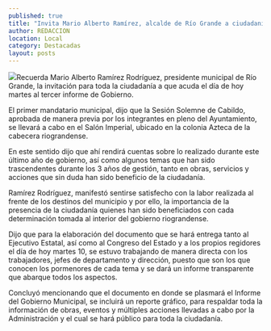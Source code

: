 ```yaml
---
published: true
title: "Invita Mario Alberto Ramírez, alcalde de Río Grande a ciudadanía a que acuda hoy al tercer Informe de Gobierno"
author: REDACCION
location: Local
category: Destacadas
layout: posts
---
```


![](http://i.imgur.com/zggMUMVm.jpg)Recuerda Mario Alberto Ramírez Rodríguez, presidente municipal de Río Grande, la invitación para toda la ciudadanía a que acuda el día de hoy martes al tercer informe de  Gobierno.

El primer mandatario municipal, dijo que la Sesión Solemne de Cabildo, aprobada de manera previa por los integrantes en pleno del Ayuntamiento, se llevará a cabo en el Salón Imperial, ubicado en la colonia Azteca de la cabecera riograndense.

En este sentido dijo que ahí rendirá cuentas sobre lo realizado durante este último año de gobierno, así como algunos temas que han sido trascendentes durante los 3 años de gestión, tanto en obras, servicios y acciones que sin duda han sido beneficio de la ciudadanía.

Ramírez Rodríguez, manifestó sentirse satisfecho con la labor realizada al frente de los destinos del municipio y por ello, la importancia de la presencia de la ciudadanía quienes han sido beneficiados con cada determinación tomada al interior del gobierno riograndense.

Dijo que para la elaboración del documento que se hará entrega tanto al Ejecutivo Estatal, así como al Congreso del Estado y a los propios regidores el día de hoy martes 10, se estuvo trabajando de manera directa con los trabajadores, jefes de departamento y dirección, puesto que son los que conocen los pormenores de cada tema y se dará un informe transparente que abarque  todos los aspectos.

Concluyó mencionando que el documento en donde se plasmará el Informe del Gobierno Municipal, se incluirá un reporte gráfico, para respaldar toda la información de obras, eventos y múltiples acciones llevadas a cabo por la Administración y el cual se hará público para toda la ciudadanía.
